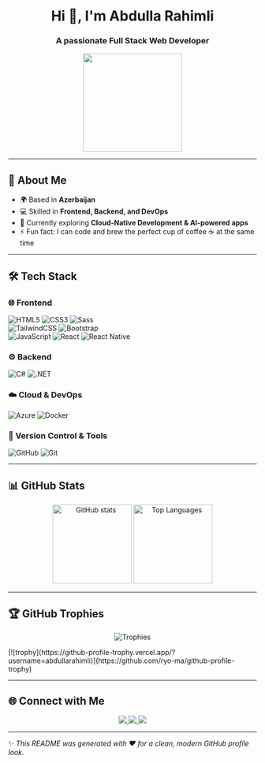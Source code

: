 <!-- Profile Header -->
<h1 align="center">Hi 👋, I'm Abdulla Rahimli</h1>
<h3 align="center">A passionate Full Stack Web Developer</h3>

<p align="center">
  <img src="https://media.giphy.com/media/M9gbBd9nbDrOTu1Mqx/giphy.gif" width="200"/>
</p>

---

## 🚀 About Me
- 🌍 Based in **Azerbaijan**
- 💻 Skilled in **Frontend, Backend, and DevOps**
- 🌱 Currently exploring **Cloud-Native Development & AI-powered apps**
- ⚡ Fun fact: I can code and brew the perfect cup of coffee ☕ at the same time

---

## 🛠️ Tech Stack

### 🌐 Frontend  
![HTML5](https://img.shields.io/badge/HTML5-E34F26?style=flat&logo=html5&logoColor=white) 
![CSS3](https://img.shields.io/badge/CSS3-1572B6?style=flat&logo=css3&logoColor=white) 
![Sass](https://img.shields.io/badge/Sass-CC6699?style=flat&logo=sass&logoColor=white)  
![TailwindCSS](https://img.shields.io/badge/TailwindCSS-38B2AC?style=flat&logo=tailwind-css&logoColor=white) 
![Bootstrap](https://img.shields.io/badge/Bootstrap-563D7C?style=flat&logo=bootstrap&logoColor=white)  
![JavaScript](https://img.shields.io/badge/JavaScript-F7DF1E?style=flat&logo=javascript&logoColor=black) 
![React](https://img.shields.io/badge/React-20232A?style=flat&logo=react&logoColor=61DAFB) 
![React Native](https://img.shields.io/badge/React_Native-20232A?style=flat&logo=react&logoColor=61DAFB)

### ⚙️ Backend  
![C#](https://img.shields.io/badge/C%23-239120?style=flat&logo=c-sharp&logoColor=white) 
![.NET](https://img.shields.io/badge/.NET-512BD4?style=flat&logo=dotnet&logoColor=white)

### ☁️ Cloud & DevOps  
![Azure](https://img.shields.io/badge/Microsoft_Azure-0089D6?style=flat&logo=microsoft-azure&logoColor=white) 
![Docker](https://img.shields.io/badge/Docker-2496ED?style=flat&logo=docker&logoColor=white)

### 📂 Version Control & Tools  
![GitHub](https://img.shields.io/badge/GitHub-100000?style=flat&logo=github&logoColor=white) 
![Git](https://img.shields.io/badge/Git-F05032?style=flat&logo=git&logoColor=white)

---

## 📊 GitHub Stats
<p align="center">
  <img src="https://github-readme-stats.vercel.app/api?username=abdullarahimli&show_icons=true&theme=tokyonight" alt="GitHub stats" height="160"/>
  <img src="https://github-readme-stats.vercel.app/api/top-langs/?username=abdullarahimli&layout=compact&theme=tokyonight" alt="Top Languages" height="160"/>
</p>

---

## 🏆 GitHub Trophies
<p align="center">
  <img src="https://github-profile-trophy.vercel.app/?username=abdullarahimli&theme=radical&no-frame=true&no-bg=true&margin-w=4" alt="Trophies"/>
</p>
[![trophy](https://github-profile-trophy.vercel.app/?username=abdullarahimli)](https://github.com/ryo-ma/github-profile-trophy)


---

## 🌐 Connect with Me
<p align="center">
  <a href="https://www.linkedin.com/in/abdullarahimli/" target="_blank">
    <img src="https://img.shields.io/badge/LinkedIn-0A66C2?style=for-the-badge&logo=linkedin&logoColor=white"/>
  </a>
  <a href="mailto:abdulla@example.com">
    <img src="https://img.shields.io/badge/Email-D14836?style=for-the-badge&logo=gmail&logoColor=white"/>
  </a>
  <a href="https://github.com/abdullarahimli">
    <img src="https://img.shields.io/badge/GitHub-181717?style=for-the-badge&logo=github&logoColor=white"/>
  </a>
</p>

---
✨ _This README was generated with ❤️ for a clean, modern GitHub profile look._
